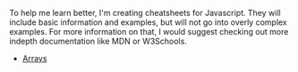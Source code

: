 To help me learn better, I'm creating cheatsheets for Javascript.  They will include basic information and examples, but will not go into overly complex examples.  For more information on that, I would suggest checking out more indepth documentation like MDN or W3Schools. 

- [Arrays](https://github.com/awillem/myCheatsheets/blob/master/arrays/arrays.md)